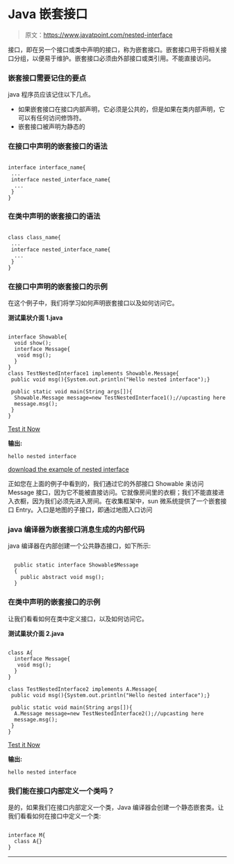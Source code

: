 # Java 嵌套接口

> 原文：<https://www.javatpoint.com/nested-interface>

接口，即在另一个接口或类中声明的接口，称为嵌套接口。嵌套接口用于将相关接口分组，以便易于维护。嵌套接口必须由外部接口或类引用。不能直接访问。

### 嵌套接口需要记住的要点

java 程序员应该记住以下几点。

*   如果嵌套接口在接口内部声明，它必须是公共的，但是如果在类内部声明，它可以有任何访问修饰符。
*   嵌套接口被声明为静态的

### 在接口中声明的嵌套接口的语法

```

interface interface_name{
 ...
 interface nested_interface_name{
  ...
 }
} 

```

### 在类中声明的嵌套接口的语法

```

class class_name{
 ...
 interface nested_interface_name{
  ...
 }
} 

```

### 在接口中声明的嵌套接口的示例

在这个例子中，我们将学习如何声明嵌套接口以及如何访问它。

**测试巢状介面 1.java**

```

interface Showable{
  void show();
  interface Message{
   void msg();
  }
}
class TestNestedInterface1 implements Showable.Message{
 public void msg(){System.out.println("Hello nested interface");}

 public static void main(String args[]){
  Showable.Message message=new TestNestedInterface1();//upcasting here
  message.msg();
 }
}

```

[Test it Now](https://www.javatpoint.com/opr/test.jsp?filename=TestNestedInterface1)

**输出:**

```
hello nested interface

```

[download the example of nested interface](https://static.javatpoint.com/src/nested/nestedinterface.zip)

正如您在上面的例子中看到的，我们通过它的外部接口 Showable 来访问 Message 接口，因为它不能被直接访问。它就像房间里的衣橱；我们不能直接进入衣橱，因为我们必须先进入房间。在收集框架中，sun 微系统提供了一个嵌套接口 Entry。入口是地图的子接口，即通过地图入口访问

### java 编译器为嵌套接口消息生成的内部代码

java 编译器在内部创建一个公共静态接口，如下所示:

```

  public static interface Showable$Message
  {
    public abstract void msg();
  }

```

### 在类中声明的嵌套接口的示例

让我们看看如何在类中定义接口，以及如何访问它。

**测试巢状介面 2.java**

```

class A{
  interface Message{
   void msg();
  }
}

class TestNestedInterface2 implements A.Message{
 public void msg(){System.out.println("Hello nested interface");}

 public static void main(String args[]){
  A.Message message=new TestNestedInterface2();//upcasting here
  message.msg();
 }
}

```

[Test it Now](https://www.javatpoint.com/opr/test.jsp?filename=TestNestedInterface2)

**输出:**

```
hello nested interface

```

### 我们能在接口内部定义一个类吗？

是的，如果我们在接口内部定义一个类，Java 编译器会创建一个静态嵌套类。让我们看看如何在接口中定义一个类:

```

interface M{
  class A{}
}

```

* * *